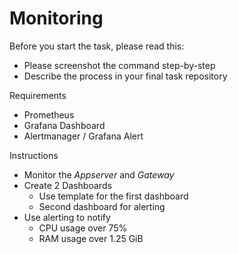 # Monitoring

Before you start the task, please read this:
- Please screenshot the command step-by-step
- Describe the process in your final task repository

Requirements
- Prometheus
- Grafana Dashboard
- Alertmanager / Grafana Alert

Instructions
- Monitor the *Appserver* and *Gateway*
- Create 2 Dashboards
  - Use template for the first dashboard
  - Second dashboard for alerting
- Use alerting to notify
  - CPU usage over 75%
  - RAM usage over 1.25 GiB